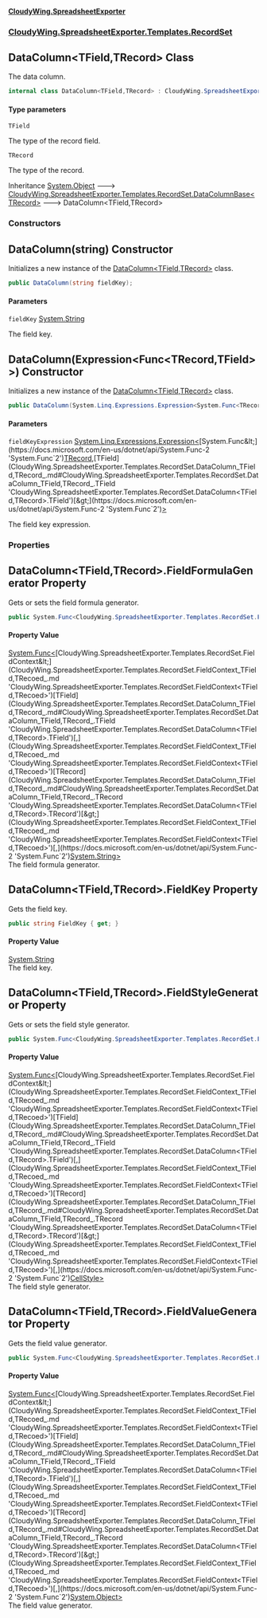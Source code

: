 #### [CloudyWing.SpreadsheetExporter](index.md 'index')
### [CloudyWing.SpreadsheetExporter.Templates.RecordSet](CloudyWing.SpreadsheetExporter.Templates.RecordSet.md 'CloudyWing.SpreadsheetExporter.Templates.RecordSet')

## DataColumn<TField,TRecord> Class

The data column.

```csharp
internal class DataColumn<TField,TRecord> : CloudyWing.SpreadsheetExporter.Templates.RecordSet.DataColumnBase<TRecord>
```
#### Type parameters

<a name='CloudyWing.SpreadsheetExporter.Templates.RecordSet.DataColumn_TField,TRecord_.TField'></a>

`TField`

The type of the record field.

<a name='CloudyWing.SpreadsheetExporter.Templates.RecordSet.DataColumn_TField,TRecord_.TRecord'></a>

`TRecord`

The type of the record.

Inheritance [System.Object](https://docs.microsoft.com/en-us/dotnet/api/System.Object 'System.Object') &#129106; [CloudyWing.SpreadsheetExporter.Templates.RecordSet.DataColumnBase&lt;](CloudyWing.SpreadsheetExporter.Templates.RecordSet.DataColumnBase_T_.md 'CloudyWing.SpreadsheetExporter.Templates.RecordSet.DataColumnBase<T>')[TRecord](CloudyWing.SpreadsheetExporter.Templates.RecordSet.DataColumn_TField,TRecord_.md#CloudyWing.SpreadsheetExporter.Templates.RecordSet.DataColumn_TField,TRecord_.TRecord 'CloudyWing.SpreadsheetExporter.Templates.RecordSet.DataColumn<TField,TRecord>.TRecord')[&gt;](CloudyWing.SpreadsheetExporter.Templates.RecordSet.DataColumnBase_T_.md 'CloudyWing.SpreadsheetExporter.Templates.RecordSet.DataColumnBase<T>') &#129106; DataColumn<TField,TRecord>
### Constructors

<a name='CloudyWing.SpreadsheetExporter.Templates.RecordSet.DataColumn_TField,TRecord_.DataColumn(string)'></a>

## DataColumn(string) Constructor

Initializes a new instance of the [DataColumn&lt;TField,TRecord&gt;](CloudyWing.SpreadsheetExporter.Templates.RecordSet.DataColumn_TField,TRecord_.md 'CloudyWing.SpreadsheetExporter.Templates.RecordSet.DataColumn<TField,TRecord>') class.

```csharp
public DataColumn(string fieldKey);
```
#### Parameters

<a name='CloudyWing.SpreadsheetExporter.Templates.RecordSet.DataColumn_TField,TRecord_.DataColumn(string).fieldKey'></a>

`fieldKey` [System.String](https://docs.microsoft.com/en-us/dotnet/api/System.String 'System.String')

The field key.

<a name='CloudyWing.SpreadsheetExporter.Templates.RecordSet.DataColumn_TField,TRecord_.DataColumn(System.Linq.Expressions.Expression_System.Func_TRecord,TField__)'></a>

## DataColumn(Expression<Func<TRecord,TField>>) Constructor

Initializes a new instance of the [DataColumn&lt;TField,TRecord&gt;](CloudyWing.SpreadsheetExporter.Templates.RecordSet.DataColumn_TField,TRecord_.md 'CloudyWing.SpreadsheetExporter.Templates.RecordSet.DataColumn<TField,TRecord>') class.

```csharp
public DataColumn(System.Linq.Expressions.Expression<System.Func<TRecord,TField>> fieldKeyExpression);
```
#### Parameters

<a name='CloudyWing.SpreadsheetExporter.Templates.RecordSet.DataColumn_TField,TRecord_.DataColumn(System.Linq.Expressions.Expression_System.Func_TRecord,TField__).fieldKeyExpression'></a>

`fieldKeyExpression` [System.Linq.Expressions.Expression&lt;](https://docs.microsoft.com/en-us/dotnet/api/System.Linq.Expressions.Expression-1 'System.Linq.Expressions.Expression`1')[System.Func&lt;](https://docs.microsoft.com/en-us/dotnet/api/System.Func-2 'System.Func`2')[TRecord](CloudyWing.SpreadsheetExporter.Templates.RecordSet.DataColumn_TField,TRecord_.md#CloudyWing.SpreadsheetExporter.Templates.RecordSet.DataColumn_TField,TRecord_.TRecord 'CloudyWing.SpreadsheetExporter.Templates.RecordSet.DataColumn<TField,TRecord>.TRecord')[,](https://docs.microsoft.com/en-us/dotnet/api/System.Func-2 'System.Func`2')[TField](CloudyWing.SpreadsheetExporter.Templates.RecordSet.DataColumn_TField,TRecord_.md#CloudyWing.SpreadsheetExporter.Templates.RecordSet.DataColumn_TField,TRecord_.TField 'CloudyWing.SpreadsheetExporter.Templates.RecordSet.DataColumn<TField,TRecord>.TField')[&gt;](https://docs.microsoft.com/en-us/dotnet/api/System.Func-2 'System.Func`2')[&gt;](https://docs.microsoft.com/en-us/dotnet/api/System.Linq.Expressions.Expression-1 'System.Linq.Expressions.Expression`1')

The field key expression.
### Properties

<a name='CloudyWing.SpreadsheetExporter.Templates.RecordSet.DataColumn_TField,TRecord_.FieldFormulaGenerator'></a>

## DataColumn<TField,TRecord>.FieldFormulaGenerator Property

Gets or sets the field formula generator.

```csharp
public System.Func<CloudyWing.SpreadsheetExporter.Templates.RecordSet.FieldContext<TField,TRecord>,string> FieldFormulaGenerator { get; set; }
```

#### Property Value
[System.Func&lt;](https://docs.microsoft.com/en-us/dotnet/api/System.Func-2 'System.Func`2')[CloudyWing.SpreadsheetExporter.Templates.RecordSet.FieldContext&lt;](CloudyWing.SpreadsheetExporter.Templates.RecordSet.FieldContext_TField,TRecoed_.md 'CloudyWing.SpreadsheetExporter.Templates.RecordSet.FieldContext<TField,TRecoed>')[TField](CloudyWing.SpreadsheetExporter.Templates.RecordSet.DataColumn_TField,TRecord_.md#CloudyWing.SpreadsheetExporter.Templates.RecordSet.DataColumn_TField,TRecord_.TField 'CloudyWing.SpreadsheetExporter.Templates.RecordSet.DataColumn<TField,TRecord>.TField')[,](CloudyWing.SpreadsheetExporter.Templates.RecordSet.FieldContext_TField,TRecoed_.md 'CloudyWing.SpreadsheetExporter.Templates.RecordSet.FieldContext<TField,TRecoed>')[TRecord](CloudyWing.SpreadsheetExporter.Templates.RecordSet.DataColumn_TField,TRecord_.md#CloudyWing.SpreadsheetExporter.Templates.RecordSet.DataColumn_TField,TRecord_.TRecord 'CloudyWing.SpreadsheetExporter.Templates.RecordSet.DataColumn<TField,TRecord>.TRecord')[&gt;](CloudyWing.SpreadsheetExporter.Templates.RecordSet.FieldContext_TField,TRecoed_.md 'CloudyWing.SpreadsheetExporter.Templates.RecordSet.FieldContext<TField,TRecoed>')[,](https://docs.microsoft.com/en-us/dotnet/api/System.Func-2 'System.Func`2')[System.String](https://docs.microsoft.com/en-us/dotnet/api/System.String 'System.String')[&gt;](https://docs.microsoft.com/en-us/dotnet/api/System.Func-2 'System.Func`2')  
The field formula generator.

<a name='CloudyWing.SpreadsheetExporter.Templates.RecordSet.DataColumn_TField,TRecord_.FieldKey'></a>

## DataColumn<TField,TRecord>.FieldKey Property

Gets the field key.

```csharp
public string FieldKey { get; }
```

#### Property Value
[System.String](https://docs.microsoft.com/en-us/dotnet/api/System.String 'System.String')  
The field key.

<a name='CloudyWing.SpreadsheetExporter.Templates.RecordSet.DataColumn_TField,TRecord_.FieldStyleGenerator'></a>

## DataColumn<TField,TRecord>.FieldStyleGenerator Property

Gets or sets the field style generator.

```csharp
public System.Func<CloudyWing.SpreadsheetExporter.Templates.RecordSet.FieldContext<TField,TRecord>,CloudyWing.SpreadsheetExporter.CellStyle> FieldStyleGenerator { get; set; }
```

#### Property Value
[System.Func&lt;](https://docs.microsoft.com/en-us/dotnet/api/System.Func-2 'System.Func`2')[CloudyWing.SpreadsheetExporter.Templates.RecordSet.FieldContext&lt;](CloudyWing.SpreadsheetExporter.Templates.RecordSet.FieldContext_TField,TRecoed_.md 'CloudyWing.SpreadsheetExporter.Templates.RecordSet.FieldContext<TField,TRecoed>')[TField](CloudyWing.SpreadsheetExporter.Templates.RecordSet.DataColumn_TField,TRecord_.md#CloudyWing.SpreadsheetExporter.Templates.RecordSet.DataColumn_TField,TRecord_.TField 'CloudyWing.SpreadsheetExporter.Templates.RecordSet.DataColumn<TField,TRecord>.TField')[,](CloudyWing.SpreadsheetExporter.Templates.RecordSet.FieldContext_TField,TRecoed_.md 'CloudyWing.SpreadsheetExporter.Templates.RecordSet.FieldContext<TField,TRecoed>')[TRecord](CloudyWing.SpreadsheetExporter.Templates.RecordSet.DataColumn_TField,TRecord_.md#CloudyWing.SpreadsheetExporter.Templates.RecordSet.DataColumn_TField,TRecord_.TRecord 'CloudyWing.SpreadsheetExporter.Templates.RecordSet.DataColumn<TField,TRecord>.TRecord')[&gt;](CloudyWing.SpreadsheetExporter.Templates.RecordSet.FieldContext_TField,TRecoed_.md 'CloudyWing.SpreadsheetExporter.Templates.RecordSet.FieldContext<TField,TRecoed>')[,](https://docs.microsoft.com/en-us/dotnet/api/System.Func-2 'System.Func`2')[CellStyle](CloudyWing.SpreadsheetExporter.CellStyle.md 'CloudyWing.SpreadsheetExporter.CellStyle')[&gt;](https://docs.microsoft.com/en-us/dotnet/api/System.Func-2 'System.Func`2')  
The field style generator.

<a name='CloudyWing.SpreadsheetExporter.Templates.RecordSet.DataColumn_TField,TRecord_.FieldValueGenerator'></a>

## DataColumn<TField,TRecord>.FieldValueGenerator Property

Gets the field value generator.

```csharp
public System.Func<CloudyWing.SpreadsheetExporter.Templates.RecordSet.FieldContext<TField,TRecord>,object> FieldValueGenerator { get; set; }
```

#### Property Value
[System.Func&lt;](https://docs.microsoft.com/en-us/dotnet/api/System.Func-2 'System.Func`2')[CloudyWing.SpreadsheetExporter.Templates.RecordSet.FieldContext&lt;](CloudyWing.SpreadsheetExporter.Templates.RecordSet.FieldContext_TField,TRecoed_.md 'CloudyWing.SpreadsheetExporter.Templates.RecordSet.FieldContext<TField,TRecoed>')[TField](CloudyWing.SpreadsheetExporter.Templates.RecordSet.DataColumn_TField,TRecord_.md#CloudyWing.SpreadsheetExporter.Templates.RecordSet.DataColumn_TField,TRecord_.TField 'CloudyWing.SpreadsheetExporter.Templates.RecordSet.DataColumn<TField,TRecord>.TField')[,](CloudyWing.SpreadsheetExporter.Templates.RecordSet.FieldContext_TField,TRecoed_.md 'CloudyWing.SpreadsheetExporter.Templates.RecordSet.FieldContext<TField,TRecoed>')[TRecord](CloudyWing.SpreadsheetExporter.Templates.RecordSet.DataColumn_TField,TRecord_.md#CloudyWing.SpreadsheetExporter.Templates.RecordSet.DataColumn_TField,TRecord_.TRecord 'CloudyWing.SpreadsheetExporter.Templates.RecordSet.DataColumn<TField,TRecord>.TRecord')[&gt;](CloudyWing.SpreadsheetExporter.Templates.RecordSet.FieldContext_TField,TRecoed_.md 'CloudyWing.SpreadsheetExporter.Templates.RecordSet.FieldContext<TField,TRecoed>')[,](https://docs.microsoft.com/en-us/dotnet/api/System.Func-2 'System.Func`2')[System.Object](https://docs.microsoft.com/en-us/dotnet/api/System.Object 'System.Object')[&gt;](https://docs.microsoft.com/en-us/dotnet/api/System.Func-2 'System.Func`2')  
The field value generator.